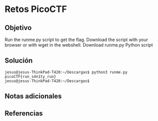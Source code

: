 # Retos PicoCTF


## Objetivo 

Run the runme.py script to get the flag. Download the script with your browser or with wget in the webshell.
Download runme.py Python script
## Solución 

```
jesus@jesus-ThinkPad-T420:~/Descargas$ python3 runme.py 
picoCTF{run_s4n1ty_run}
jesus@jesus-ThinkPad-T420:~/Descargas$ 

```

## Notas adicionales 

## Referencias 
